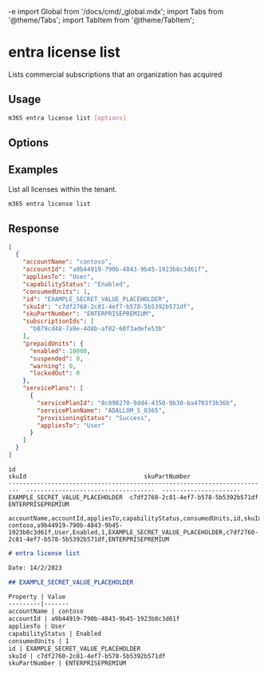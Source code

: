 -e <!-- DISCLAIMER: All secrets, passwords, and sensitive values in this document are examples only and not real credentials. -->
import Global from '/docs/cmd/_global.mdx';
import Tabs from '@theme/Tabs';
import TabItem from '@theme/TabItem';

# entra license list

Lists commercial subscriptions that an organization has acquired

## Usage

```sh
m365 entra license list [options]
```

## Options

<Global />

## Examples

List all licenses within the tenant.

```sh
m365 entra license list
```

## Response

<Tabs>
  <TabItem value="JSON">

  ```json
  [
    {
      "accountName": "contoso",
      "accountId": "a9b44919-790b-4843-9b45-1923b8c3d61f",
      "appliesTo": "User",
      "capabilityStatus": "Enabled",
      "consumedUnits": 1,
      "id": "EXAMPLE_SECRET_VALUE_PLACEHOLDER",
      "skuId": "c7df2760-2c81-4ef7-b578-5b5392b571df",
      "skuPartNumber": "ENTERPRISEPREMIUM",      
      "subscriptionIds": [
        "b079cd48-7a9e-4d8b-af82-60f3adefe53b"
      ],
      "prepaidUnits": {
        "enabled": 10000,
        "suspended": 0,
        "warning": 0,
        "lockedOut": 0
      },
      "servicePlans": [
        {
          "servicePlanId": "8c098270-9dd4-4350-9b30-ba4703f3b36b",
          "servicePlanName": "ADALLOM_S_O365",
          "provisioningStatus": "Success",
          "appliesTo": "User"
        }
      ]
    }
  ]
  ```

  </TabItem>
  <TabItem value="Text">

  ```text
  id                                                                         skuId                                 skuPartNumber
  -------------------------------------------------------------------------  ------------------------------------  ----------------------
  EXAMPLE_SECRET_VALUE_PLACEHOLDER  c7df2760-2c81-4ef7-b578-5b5392b571df  ENTERPRISEPREMIUM
  ```

  </TabItem>
  <TabItem value="CSV">

  ```csv
  accountName,accountId,appliesTo,capabilityStatus,consumedUnits,id,skuId,skuPartNumber
  contoso,a9b44919-790b-4843-9b45-1923b8c3d61f,User,Enabled,1,EXAMPLE_SECRET_VALUE_PLACEHOLDER,c7df2760-2c81-4ef7-b578-5b5392b571df,ENTERPRISEPREMIUM
  ```

  </TabItem>
  <TabItem value="Markdown">

  ```md
  # entra license list

  Date: 14/2/2023

  ## EXAMPLE_SECRET_VALUE_PLACEHOLDER

  Property | Value
  ---------|-------
  accountName | contoso
  accountId | a9b44919-790b-4843-9b45-1923b8c3d61f
  appliesTo | User
  capabilityStatus | Enabled
  consumedUnits | 1
  id | EXAMPLE_SECRET_VALUE_PLACEHOLDER
  skuId | c7df2760-2c81-4ef7-b578-5b5392b571df
  skuPartNumber | ENTERPRISEPREMIUM
  ```

  </TabItem>
</Tabs>
